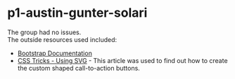 # p1-austin-gunter-solari

The group had no issues.  
The outside resources used included:  
* <a href="https://getbootstrap.com/docs/4.3/getting-started/introduction/">Bootstrap Documentation</a>
* <a href="https://css-tricks.com/using-svg/">CSS Tricks - Using SVG</a> - This article was used to find out how to create the custom shaped call-to-action buttons.
